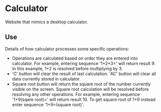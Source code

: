 # Calculator

Website that mimics a desktop calculator.

## Use

Details of how calculator processes some specific operations:
* Operations are calculated based on order they are entered into calculator. For example, entering sequence '1+2*3=' will return result 9. In this example, 1+2 is resolved before multiplying by 3.
* 'C' button will clear the result of last calculation. 'AC' button will clear all data currently stored in calculator.
* Square root button will return the square root of the number currently visible on the screen. Square root calculation will be resolved before resolving any other operations. For example, entering sequence '1+9(sqare root)=' will return result 10. To get square root of 1+9 instead enter sequence '1+9=(square root)'.
